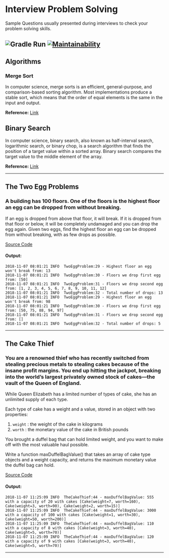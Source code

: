 # Interview Problem Solving

Sample Questions usually presented during interviews to check your problem solving skills.

![Gradle Run](https://github.com/tiarebalbi/interview-problem-solving/workflows/Gradle%20Run/badge.svg)
[![Maintainability](https://api.codeclimate.com/v1/badges/26736da8025b65f457f4/maintainability)](https://codeclimate.com/github/tiarebalbi/interview-problem-solving/maintainability)
---

## Algorithms

### Merge Sort

In computer science, merge sorts is an efficient, general-purpose, and comparison-based sorting algorithm. Most
implementations produce a stable sort, which means that the order of equal elements is the same in the input and output.

**Reference:** [Link](src/main/kotlin/com/tiarebalbi/interview/algorithms/MergeSort.kt)

## Binary Search

In computer science, binary search, also known as half-interval search, logarithmic search, or binary chop, is a search
algorithm that finds the position of a target value within a sorted array. Binary search compares the target value to
the middle element of the array.

**Reference:** [Link](src/main/kotlin/com/tiarebalbi/interview/algorithms/BinarySearch.kt)

-----

## The Two Egg Problems

### A building has 100 floors. One of the floors is the highest floor an egg can be dropped from without breaking.

If an egg is dropped from above that floor, it will break. If it is dropped from that floor or below, it will be
completely undamaged and you can drop the egg again. Given two eggs, find the highest floor an egg can be dropped from
without breaking, with as few drops as possible.

[Source Code](https://github.com/tiarebalbi/interview-problem-solving/blob/master/src/main/kotlin/com/tiarebalbi/interview/problem1)

#### Output:

    2018-11-07 08:01:21 INFO  TwoEggProblem:29 - Highest floor an egg won't break from: 13
    2018-11-07 08:01:21 INFO  TwoEggProblem:30 - Floors we drop first egg from: [50]
    2018-11-07 08:01:21 INFO  TwoEggProblem:31 - Floors we drop second egg from: [1, 2, 3, 4, 5, 6, 7, 8, 9, 10, 11, 12]
    2018-11-07 08:01:21 INFO  TwoEggProblem:32 - Total number of drops: 13
    2018-11-07 08:01:21 INFO  TwoEggProblem:29 - Highest floor an egg won't break from: 98
    2018-11-07 08:01:21 INFO  TwoEggProblem:30 - Floors we drop first egg from: [50, 75, 88, 94, 97]
    2018-11-07 08:01:21 INFO  TwoEggProblem:31 - Floors we drop second egg from: []
    2018-11-07 08:01:21 INFO  TwoEggProblem:32 - Total number of drops: 5 

---

## The Cake Thief

### You are a renowned thief who has recently switched from stealing precious metals to stealing cakes because of the insane profit margins. You end up hitting the jackpot, breaking into the world’s largest privately owned stock of cakes—the vault of the Queen of England.

While Queen Elizabeth has a limited number of types of cake, she has an unlimited supply of each type.

Each type of cake has a weight and a value, stored in an object with two properties:

1. `weight` : the weight of the cake in kilograms
2. `worth` : the monetary value of the cake in British pounds

You brought a duffel bag that can hold limited weight, and you want to make off with the most valuable haul possible.

Write a function maxDuffelBagValue() that takes an array of cake type objects and a weight capacity, and returns the
maximum monetary value the duffel bag can hold.

[Source Code](https://github.com/tiarebalbi/interview-problem-solving/blob/master/src/main/kotlin/com/tiarebalbi/interview/problem2)

#### Output:

    2018-11-07 11:25:09 INFO  TheCakeThief:44 - maxDuffelBagValue: 555 with a capacity of 20 with cakes [Cake(weight=7, worth=160), Cake(weight=3, worth=90), Cake(weight=2, worth=15)]
    2018-11-07 11:25:09 INFO  TheCakeThief:44 - maxDuffelBagValue: 3000 with a capacity of 100 with cakes [Cake(weight=1, worth=30), Cake(weight=50, worth=200)]
    2018-11-07 11:25:09 INFO  TheCakeThief:44 - maxDuffelBagValue: 110 with a capacity of 8 with cakes [Cake(weight=3, worth=40), Cake(weight=5, worth=70)]
    2018-11-07 11:25:09 INFO  TheCakeThief:44 - maxDuffelBagValue: 120 with a capacity of 9 with cakes [Cake(weight=3, worth=40), Cake(weight=5, worth=70)]

     
---
